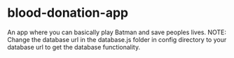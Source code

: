 # blood-donation-app
An app where you can basically play Batman and save peoples lives.
NOTE: Change the database url in the database.js folder in config directory to your database url to get the database functionality. 
